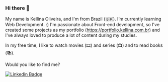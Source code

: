 ### Hi there 👋

My name is Kellina Oliveira, and I'm from Brazil (🇧🇷). I’m currently learning Web Development. :)
I'm passionate about Front-end development, so I've created some projects as my portfolio (https://portfolio.kellina.com.br) and I've always loved to produce a lot of content during my studies.

In my free time, I like to watch movies (🎞️) and series (📺) and to read books (📚).


Would you like to find me?

[![Linkedin Badge](https://img.shields.io/badge/-LinkedIn-blue?style=flat-square&logo=Linkedin&logoColor=white&link=https://www.linkedin.com/in/kellina-oliveira-82375336/)](https://www.linkedin.com/in/kellina-oliveira-82375336)

<!--
**kellina/kellina** is a ✨ _special_ ✨ repository because its `README.md` (this file) appears on your GitHub profile.

Here are some ideas to get you started:

- 🔭 I’m currently working on ...
- 🌱 I’m currently learning ...
- 👯 I’m looking to collaborate on ...
- 🤔 I’m looking for help with ...
- 💬 Ask me about ...
- 📫 How to reach me: ...
- 😄 Pronouns: ...
- ⚡ Fun fact: ...
-->
